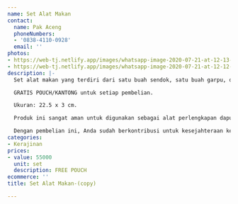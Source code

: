 ```yaml
---
name: Set Alat Makan
contact:
  name: Pak Aceng
  phoneNumbers:
  - '0838-4110-0928'
  email: ''
photos:
- https://web-tj.netlify.app/images/whatsapp-image-2020-07-21-at-12-13-33.jpeg
- https://web-tj.netlify.app/images/whatsapp-image-2020-07-21-at-12-12-54.jpeg
description: |-
  Set alat makan yang terdiri dari satu buah sendok, satu buah garpu, dan sepasang sumpit. Set alat makan ini terbuat dari bahan kayu jati berkualitas ekspor. Produk ini dibuat oleh para pengrajin terampil di destinasi wisata Tanjung Lesung.

  GRATIS POUCH/KANTONG untuk setiap pembelian.

  Ukuran: 22.5 x 3 cm.

  Produk ini sangat aman untuk digunakan sebagai alat perlengkapan dapur karena tidak dilapisi dengan bahan kimia yang berbahaya. Kami menggunakan bahan pelapis permukaan kayu 100% natural biopolish food grade sehingga Anda dapat menggunakannya sebagai alat perlengkapan dapur yang aman.

  Dengan pembelian ini, Anda sudah berkontribusi untuk kesejahteraan kelompok masyarakat di desa Tanjungjaya.
categories:
- Kerajinan
prices:
- value: 55000
  unit: set
  description: FREE POUCH
ecommerce: ''
title: Set Alat Makan-(copy)

---
```

